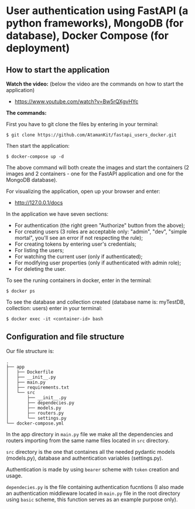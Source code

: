 # User authentication using FastAPI (a python frameworks), MongoDB (for database), Docker Compose (for deployment)
## How to start the application
**Watch the video:** (below the video are the commands on how to start the application)
* https://www.youtube.com/watch?v=Bw5rQXgvHYc

**The commands:**

First you have to git clone the files by entering in your terminal:
```
$ git clone https://github.com/AtamanKit/fastapi_users_docker.git
```  
Then start the application:
```
$ docker-compose up -d
```
The above command will both create the images and start the containers (2 images and 2 containers - one for the FastAPI application and one for the MongoDB database).

For visualizing the application, open up your browser and enter:

* http://127.0.0.1/docs

In the application we have seven sections:
* For authentication (the right green "Authorize" button from the above);
* For creating users (3 roles are acceptable only: "admin", "dev", "simple mortal", you'll see an error if not respecting the rule);
* For creating tokens by entering user's credentials;
* For listing the users;
* For watching the current user (only if authenticated);
* For modifying user properties (only if authenticated with admin role);
* For deleting the user.

To see the runing containers in docker, enter in the terminal:
```
$ docker ps
```
To see the database and collection created (database name is: myTestDB, collection: users) enter in your terminal:
```
$ docker exec -it <container-id> bash
```

## Configuration and file structure
Our file structure is:
```
.
├── app
│   ├── Dockerfile
│   ├── __init__.py
│   ├── main.py
│   ├── requirements.txt
│   └── src
│       ├── __init__.py
│       ├── dependecies.py
│       ├── models.py
│       ├── routers.py
│       └── settings.py
└── docker-compose.yml
```
In the app directory in ```main.py``` file we make all the dependencies and routers importing from the same name files located in ```src``` directory.

```src``` directory is the one that containes all the needed pydantic models (models.py), database and authentication variables (settings.py). 

Authentication is made by using ```bearer``` scheme with ```token``` creation and usage.

```dependecies.py``` is the file containing authentication fucntions (I also made an authentication middleware located in ```main.py``` file in the root directory using ```basic``` scheme, this function serves as an example purpose only).
